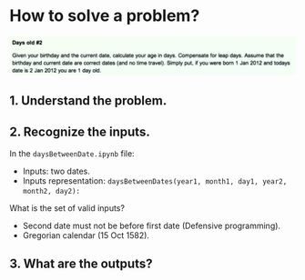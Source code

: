 # How to solve a problem?

![alt Problem](problem.png "Problem sentence")

## 1. Understand the problem.
## 2. Recognize the inputs.

In the `daysBetweenDate.ipynb` file:

- Inputs: two dates.
- Inputs representation: `daysBetweenDates(year1, month1, day1, year2, month2, day2):`

What is the set of valid inputs?
- Second date must not be before first date (Defensive programming).
- Gregorian calendar (15 Oct 1582).


## 3. What are the outputs?
